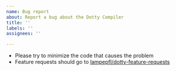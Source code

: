 ```yaml
---
name: Bug report
about: Report a bug about the Dotty Compiler
title: ''
labels: ''
assignees: ''

---
```


- Please try to minimize the code that causes the problem
- Feature requests should go to [lampepfl/dotty-feature-requests](https://github.com/lampepfl/dotty-feature-requests)
